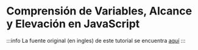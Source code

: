 # Comprensión de Variables, Alcance y Elevación en JavaScript


:::info
La fuente original (en ingles) de este tutorial se encuentra [aquí](https://www.digitalocean.com/community/tutorials/understanding-variables-scope-hoisting-in-javascript)
:::



